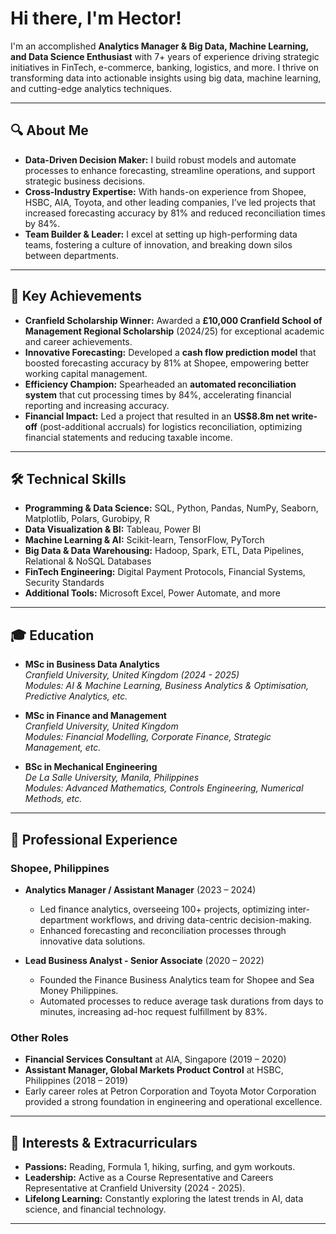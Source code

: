 # Hi there, I'm Hector! 

I'm an accomplished **Analytics Manager & Big Data, Machine Learning, and Data Science Enthusiast** with 7+ years of experience driving strategic initiatives in FinTech, e-commerce, banking, logistics, and more. I thrive on transforming data into actionable insights using big data, machine learning, and cutting-edge analytics techniques.

---

## 🔍 About Me

- **Data-Driven Decision Maker:** I build robust models and automate processes to enhance forecasting, streamline operations, and support strategic business decisions.
- **Cross-Industry Expertise:** With hands-on experience from Shopee, HSBC, AIA, Toyota, and other leading companies, I’ve led projects that increased forecasting accuracy by 81% and reduced reconciliation times by 84%.
- **Team Builder & Leader:** I excel at setting up high-performing data teams, fostering a culture of innovation, and breaking down silos between departments.

---

## 🚀 Key Achievements

- **Cranfield Scholarship Winner:** Awarded a **£10,000 Cranfield School of Management Regional Scholarship** (2024/25) for exceptional academic and career achievements.
- **Innovative Forecasting:** Developed a **cash flow prediction model** that boosted forecasting accuracy by 81% at Shopee, empowering better working capital management.
- **Efficiency Champion:** Spearheaded an **automated reconciliation system** that cut processing times by 84%, accelerating financial reporting and increasing accuracy.
- **Financial Impact:** Led a project that resulted in an **US$8.8m net write-off** (post-additional accruals) for logistics reconciliation, optimizing financial statements and reducing taxable income.

---

## 🛠️ Technical Skills

- **Programming & Data Science:** SQL, Python, Pandas, NumPy, Seaborn, Matplotlib, Polars, Gurobipy, R  
- **Data Visualization & BI:** Tableau, Power BI  
- **Machine Learning & AI:** Scikit-learn, TensorFlow, PyTorch  
- **Big Data & Data Warehousing:** Hadoop, Spark, ETL, Data Pipelines, Relational & NoSQL Databases  
- **FinTech Engineering:** Digital Payment Protocols, Financial Systems, Security Standards  
- **Additional Tools:** Microsoft Excel, Power Automate, and more

---

## 🎓 Education

- **MSc in Business Data Analytics**  
  *Cranfield University, United Kingdom (2024 - 2025)*  
  _Modules: AI & Machine Learning, Business Analytics & Optimisation, Predictive Analytics, etc._

- **MSc in Finance and Management**  
  *Cranfield University, United Kingdom*  
  _Modules: Financial Modelling, Corporate Finance, Strategic Management, etc._

- **BSc in Mechanical Engineering**  
  *De La Salle University, Manila, Philippines*  
  _Modules: Advanced Mathematics, Controls Engineering, Numerical Methods, etc._

---

## 💼 Professional Experience

### Shopee, Philippines
- **Analytics Manager / Assistant Manager** (2023 – 2024)  
  - Led finance analytics, overseeing 100+ projects, optimizing inter-department workflows, and driving data-centric decision-making.
  - Enhanced forecasting and reconciliation processes through innovative data solutions.

- **Lead Business Analyst - Senior Associate** (2020 – 2022)  
  - Founded the Finance Business Analytics team for Shopee and Sea Money Philippines.
  - Automated processes to reduce average task durations from days to minutes, increasing ad-hoc request fulfillment by 83%.

### Other Roles
- **Financial Services Consultant** at AIA, Singapore (2019 – 2020)  
- **Assistant Manager, Global Markets Product Control** at HSBC, Philippines (2018 – 2019)  
- Early career roles at Petron Corporation and Toyota Motor Corporation provided a strong foundation in engineering and operational excellence.

---

## 🌱 Interests & Extracurriculars

- **Passions:** Reading, Formula 1, hiking, surfing, and gym workouts.
- **Leadership:** Active as a Course Representative and Careers Representative at Cranfield University (2024 - 2025).
- **Lifelong Learning:** Constantly exploring the latest trends in AI, data science, and financial technology.

---




